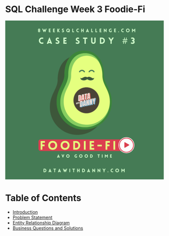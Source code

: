 # SQL Challenge Week 3 Foodie-Fi
![](Foodie_fi.png)

# Table of Contents
- [Introduction](#Introduction)
- [Problem Statement](#Problem-Statement)
- [Entity Relationship Diagram](#Entity-Relationship-Diagram)
- [Business Questions and Solutions]()

